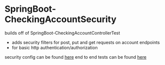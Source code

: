 # SpringBoot-CheckingAccountSecurity
builds off of SpringBoot-CheckingAccountControllerTest

* adds security filters for post, put and get requests on account endpoints
* for basic http authentication/authorization


security config can be found [here](src/main/java/com/oz/CheckingAccount/Security/SecurityConfig.java)
end to end tests can be found [here](src/test/java/com/oz/CheckingAccount/CheckingAccountRestControllerTests.java)